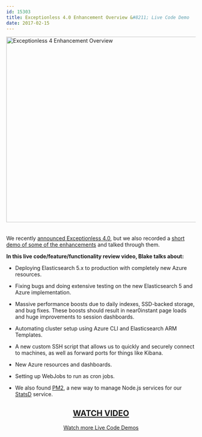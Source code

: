 ```yaml
---
id: 15303
title: Exceptionless 4.0 Enhancement Overview &#8211; Live Code Demo
date: 2017-02-15
---
```

[<img loading="lazy" class="aligncenter wp-image-15304 size-large" style="margin-bottom: 20px;" src="/assets/exceptionless-4-enhancement-live-demo-1024x538.jpg" alt="Exceptionless 4 Enhancement Overview" width="940" height="494" data-id="15304" srcset="/assets/exceptionless-4-enhancement-live-demo-1024x538.jpg 1024w, /assets/exceptionless-4-enhancement-live-demo-300x158.jpg 300w, /assets/exceptionless-4-enhancement-live-demo-768x403.jpg 768w, /assets/exceptionless-4-enhancement-live-demo.jpg 1200w" sizes="(max-width: 940px) 100vw, 940px" />](https://www.liveedu.tv/niemyjski/videos/9WmaQ-exceptionless-weekly-demo-1-23-17)

We recently [announced Exceptionless 4.0](/exceptionless-4-0/), but we also recorded a [short demo of some of the enhancements](https://www.liveedu.tv/niemyjski/videos/9WmaQ-exceptionless-weekly-demo-1-23-17) and talked through them.

**In this live code/feature/functionality review video, Blake talks about:**<!--more-->

* Deploying Elasticsearch 5.x to production with completely new Azure resources.

* Fixing bugs and doing extensive testing on the new Elasticsearch 5 and Azure implementation.

* Massive performance boosts due to daily indexes, SSD-backed storage, and bug fixes. These boosts should result in near0instant page loads and huge improvements to session dashboards.

* Automating cluster setup using Azure CLI and Elasticsearch ARM Templates.

* A new custom SSH script that allows us to quickly and securely connect to machines, as well as forward ports for things like Kibana.

* New Azure resources and dashboards.

* Setting up WebJobs to run as cron jobs.

* We also found [PM2](http://pm2.keymetrics.io/), a new way to manage Node.js services for our [StatsD](https://github.com/etsy/statsd) service.

<h2 style="text-align: center;">
  <a href="https://www.liveedu.tv/niemyjski/videos/9WmaQ-exceptionless-weekly-demo-1-23-17">WATCH VIDEO</a>
</h2>

<p style="text-align: center;">
  <a href="/category/live-coding/">Watch more Live Code Demos</a>
</p>
